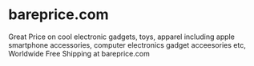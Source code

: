 bareprice.com
=============

Great Price on cool electronic gadgets, toys, apparel including apple smartphone accessories, computer electronics gadget acceesories etc, Worldwide Free Shipping at bareprice.com